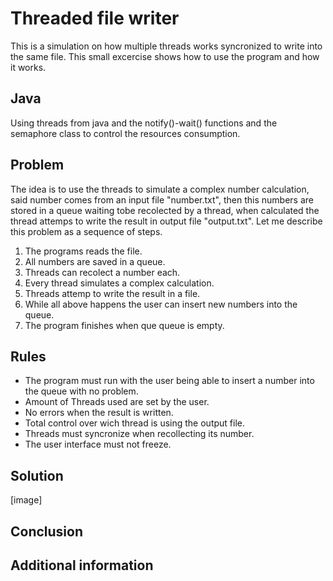 # Threaded file writer
This is a simulation on how multiple threads works syncronized to write into the same file. This small excercise shows how to use the program and how it works.

## Java
Using threads from java and the notify()-wait() functions and the semaphore class to control the resources consumption. 

## Problem
The idea is to use the threads to simulate a complex number calculation, said number comes from an input file "number.txt", then this numbers are stored in a queue waiting tobe recolected by a thread, when calculated the thread attemps to write the result in output file "output.txt". Let me describe this problem as a sequence of steps.
1. The programs reads the file.
2. All numbers are saved in a queue.
3. Threads can recolect a number each.
4. Every thread simulates a complex calculation.
5. Threads attemp to write the result in a file.
6. While all above happens the user can insert new numbers into the queue.
7. The program finishes when que queue is empty.

## Rules
 * The program must run with the user being able to insert a number into the queue with no problem. 
 * Amount of Threads used are set by the user.
 * No errors when the result is written.
 * Total control over wich thread is using the output file.
 * Threads must syncronize when recollecting its number.
 * The user interface must not freeze.

## Solution
[image]

## Conclusion

## Additional information
